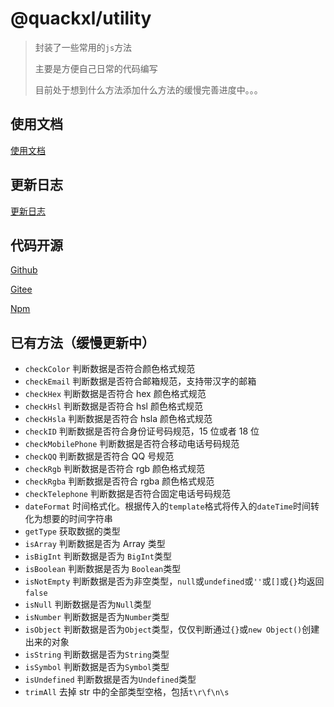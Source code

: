 # @quackxl/utility

> 封装了一些常用的`js`方法
>
> 主要是方便自己日常的代码编写
>
> 目前处于想到什么方法添加什么方法的缓慢完善进度中。。。

## 使用文档

[使用文档](https://isquackxl.github.io/utility-docs/)

## 更新日志

[更新日志](./CHANGELOG.md)

## 代码开源

[Github](https://github.com/isquackxl/utility)

[Gitee](https://gitee.com/isquackxl/utility)

[Npm](https://www.npmjs.com/package/@quackxl/utility)

## 已有方法（缓慢更新中）

- `checkColor` 判断数据是否符合颜色格式规范
- `checkEmail` 判断数据是否符合邮箱规范，支持带汉字的邮箱
- `checkHex` 判断数据是否符合 hex 颜色格式规范
- `checkHsl` 判断数据是否符合 hsl 颜色格式规范
- `checkHsla` 判断数据是否符合 hsla 颜色格式规范
- `checkID` 判断数据是否符合身份证号码规范，15 位或者 18 位
- `checkMobilePhone` 判断数据是否符合移动电话号码规范
- `checkQQ` 判断数据是否符合 QQ 号规范
- `checkRgb` 判断数据是否符合 rgb 颜色格式规范
- `checkRgba` 判断数据是否符合 rgba 颜色格式规范
- `checkTelephone` 判断数据是否符合固定电话号码规范
- `dateFormat` 时间格式化。根据传入的`template`格式将传入的`dateTime`时间转化为想要的时间字符串
- `getType` 获取数据的类型
- `isArray` 判断数据是否为 Array 类型
- `isBigInt` 判断数据是否为 `BigInt`类型
- `isBoolean` 判断数据是否为 `Boolean`类型
- `isNotEmpty` 判断数据是否为非空类型，`null`或`undefined`或`''`或`[]`或`{}`均返回`false`
- `isNull` 判断数据是否为`Null`类型
- `isNumber` 判断数据是否为`Number`类型
- `isObject` 判断数据是否为`Object`类型，仅仅判断通过`{}`或`new Object()`创建出来的对象
- `isString` 判断数据是否为`String`类型
- `isSymbol` 判断数据是否为`Symbol`类型
- `isUndefined` 判断数据是否为`Undefined`类型
- `trimAll` 去掉 str 中的全部类型空格，包括`t\r\f\n\s`
